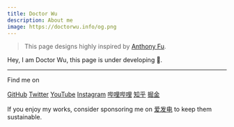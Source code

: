 ```yaml
---
title: Doctor Wu
description: About me
image: https://doctorwu.info/og.png
---
```


> This page designs highly inspired by <GithubAvatar avatarId="11247099" /> [Anthony Fu](https://antfu.me).

Hey, I am Doctor Wu, this page is under developing 🚧.

---

Find me on

<p flex="~ gap-3 wrap" class="mt--2!">
  <a href="https://github.com/Doctor-wu" target="_blank"><span op75 i-simple-icons-github /> GitHub</a>
  <a href="https://www.twitter.com/Doctorwu666" target="_blank"><span op75 i-ri-twitter-x-fill /> Twitter</a>
  <a href="https://www.youtube.com/Doctorwu666" target="_blank"><span op75 i-simple-icons-youtube /> YouTube</a>
  <a href="https://www.instagram.com/doctorwu666" target="_blank"><span op75 i-simple-icons-instagram /> Instagram</a>
  <a href="https://space.bilibili.com/343921694" target="_blank"><span op75 i-simple-icons-bilibili /> 哔哩哔哩</a>
  <a href="https://www.zhihu.com/people/dtwu666" target="_blank"><span op75 i-simple-icons-zhihu /> 知乎</a>
  <a href="https://juejin.cn/user/1723677080556621" target="_blank"><span op75 i-simple-icons-juejin /> 掘金</a>
</p>

If you enjoy my works, consider sponsoring me on [<span i-carbon-lightning /> 爱发电](https://afdian.net/a/doctorwu) to keep them sustainable.
